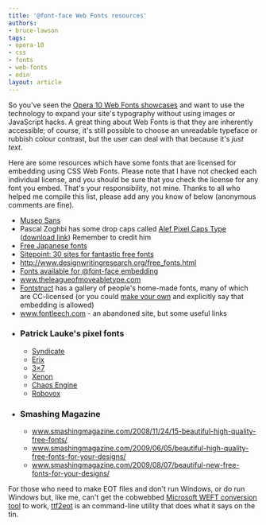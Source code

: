```yaml
---
title: '@font-face Web Fonts resources'
authors:
- bruce-lawson
tags:
- opera-10
- css
- fonts
- web-fonts
- odin
layout: article
---
```

<p>So you&#39;ve seen the <a href="http://dev.opera.com/articles/view/seven-web-fonts-showcases/">Opera 10 Web Fonts showcases</a> and want to use the technology to expand your site&#39;s typography without using images or JavaScript hacks. A great thing about Web Fonts is that they are inherently accessible; of course, it&#39;s still possible to choose an unreadable typeface or rubbish colour contrast, but the user can deal with that because it&#39;s <em>just text</em>.</p>
<p>Here are some resources which have some fonts that are licensed for embedding using CSS Web Fonts. Please note that I have not checked each individual license, and you should be sure that you check the license for any font you embed. That&#39;s your responsibility, not mine. Thanks to all who helped me compile this list, please add any you know of below (anonymous comments are fine).</p>
<ul>
    <!-- <li><a href="http://www.fontsquirrel.com/">http://www.fontsquirrel.com/</a> (Particularly recommended for its <a href="http://www.fontsquirrel.com/fontface">@font-face kits</a> that collect the font files, a sample stylesheet and the Microsoft proprietary <abbr>DRM</abbr>-ridden <abbr>EOT</abbr> format that helps your visitors who are stuck with Internet Explorer.)</li> -->
    <li><a href="http://www.josbuivenga.demon.nl/museosans.html">Museo Sans</a></li>
<li>Pascal Zoghbi has some drop caps called <a href="http://29letters.wordpress.com/2008/02/13/alef-pixel-caps-type-for-alef-magazine/">Alef Pixel Caps Type</a> (<a href="http://www.29letters.com/new/files/fonts.php?type=font&amp;typec=commercial&amp;id=28">download link</a>) Remember to credit him</li>
    <li><a href="http://nipponkan.blogspot.com/2006/01/japanese-type-foundries-with-free.html">Free Japanese fonts</a></li>
    <li><a href="http://www.sitepoint.com/blogs/2009/04/24/30-sites-for-fantastic-free-fonts/">Sitepoint: 30 sites for fantastic free fonts</a></li>
    <li><a href="http://www.designwritingresearch.org/free_fonts.html">http://www.designwritingresearch.org/free_fonts.html</a></li>
    <li><a href="http://www.webfonts.info/wiki/index.php?title=Fonts_available_for_%40font-face_embedding">Fonts available for @font-face embedding</a></li>
    <li><a href="http://www.theleagueofmoveabletype.com/">www.theleagueofmoveabletype.com</a></li>
<li><a href="http://fontstruct.fontshop.com/gallery">Fontstruct</a> has a gallery of people&#39;s home-made fonts, many of which are CC-licensed (or you could <a href="http://fontstruct.fontshop.com/learn_more">make your own</a> and explicitly say that embedding is allowed)</li>
    <li><a href="http://www.fontleech.com/">www.fontleech.com</a> - an abandoned site, but some useful links </li>
    <li>
        <h3>Patrick Lauke&#39;s pixel fonts</h3>
        <ul>
            <li><a href="http://www.splintered.co.uk/experiments/62/">Syndicate</a> </li>
            <li> <a href="http://www.splintered.co.uk/experiments/72/"> Erix</a> </li>
            <li> <a href="http://www.splintered.co.uk/experiments/50/">3×7</a></li>
            <li><a href="http://www.splintered.co.uk/experiments/61/">Xenon</a> </li>
            <li><a href="http://www.splintered.co.uk/experiments/58/">Chaos Engine</a> </li>
            <li><a href="http://www.splintered.co.uk/experiments/51/">Robovox</a> </li>
        </ul>
    </li>
    <li>
        <h3>Smashing Magazine</h3>
        <ul>
            <li><a href="http://www.smashingmagazine.com/2008/11/24/15-beautiful-high-quality-free-fonts/">www.smashingmagazine.com/2008/11/24/15-beautiful-high-quality-free-fonts/</a></li>
            <li><a href="http://www.smashingmagazine.com/2009/06/05/beautiful-high-quality-free-fonts-for-your-designs/">www.smashingmagazine.com/2009/06/05/beautiful-high-quality-free-fonts-for-your-designs/</a></li>
            <li><a href="http://www.smashingmagazine.com/2009/08/07/beautiful-new-free-fonts-for-your-designs/">www.smashingmagazine.com/2009/08/07/beautiful-new-free-fonts-for-your-designs/</a></li>
        </ul>
    </li>
</ul>
<p>For those who need to make <abbr>EOT</abbr> files and don&#39;t run Windows, or do run Windows but, like me, can&#39;t get the cobwebbed <a href="http://www.microsoft.com/typography/web/embedding/weft3/">Microsoft WEFT conversion tool</a> to work, <a href="http://code.google.com/p/ttf2eot/">ttf2eot</a> is an command-line utility that does what it says on the tin.</p>
